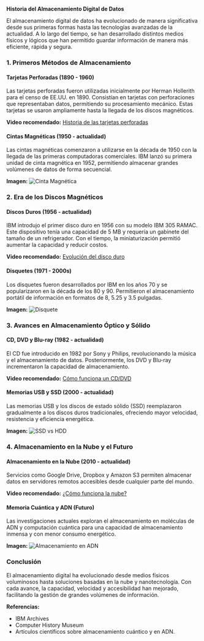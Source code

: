 **Historia del Almacenamiento Digital de Datos**

El almacenamiento digital de datos ha evolucionado de manera significativa desde sus primeras formas hasta las tecnologías avanzadas de la actualidad. A lo largo del tiempo, se han desarrollado distintos medios físicos y lógicos que han permitido guardar información de manera más eficiente, rápida y segura.

### **1. Primeros Métodos de Almacenamiento**

#### **Tarjetas Perforadas (1890 - 1960)**
Las tarjetas perforadas fueron utilizadas inicialmente por Herman Hollerith para el censo de EE.UU. en 1890. Consistían en tarjetas con perforaciones que representaban datos, permitiendo su procesamiento mecánico. Estas tarjetas se usaron ampliamente hasta la llegada de los discos magnéticos.

**Video recomendado:** [Historia de las tarjetas perforadas](https://youtu.be/IVg3-X8PkY4?si=mebt673l4-oR9aO0)

#### **Cintas Magnéticas (1950 - actualidad)**
Las cintas magnéticas comenzaron a utilizarse en la década de 1950 con la llegada de las primeras computadoras comerciales. IBM lanzó su primera unidad de cinta magnética en 1952, permitiendo almacenar grandes volúmenes de datos de forma secuencial.

**Imagen:** ![Cinta Magnética](https://www.example.com/cinta_magnetica.jpg)

### **2. Era de los Discos Magnéticos**

#### **Discos Duros (1956 - actualidad)**
IBM introdujo el primer disco duro en 1956 con su modelo IBM 305 RAMAC. Este dispositivo tenía una capacidad de 5 MB y requería un gabinete del tamaño de un refrigerador. Con el tiempo, la miniaturización permitió aumentar la capacidad y reducir costos.

**Video recomendado:** [Evolución del disco duro](https://www.youtube.com/watch?v=XXXXXXX)

#### **Disquetes (1971 - 2000s)**
Los disquetes fueron desarrollados por IBM en los años 70 y se popularizaron en la década de los 80 y 90. Permitieron el almacenamiento portátil de información en formatos de 8, 5.25 y 3.5 pulgadas.

**Imagen:** ![Disquete](https://www.example.com/disquete.jpg)

### **3. Avances en Almacenamiento Óptico y Sólido**

#### **CD, DVD y Blu-ray (1982 - actualidad)**
El CD fue introducido en 1982 por Sony y Philips, revolucionando la música y el almacenamiento de datos. Posteriormente, los DVD y Blu-ray incrementaron la capacidad de almacenamiento.

**Video recomendado:** [Cómo funciona un CD/DVD](https://www.youtube.com/watch?v=XXXXXXX)

#### **Memorias USB y SSD (2000 - actualidad)**
Las memorias USB y los discos de estado sólido (SSD) reemplazaron gradualmente a los discos duros tradicionales, ofreciendo mayor velocidad, resistencia y eficiencia energética.

**Imagen:** ![SSD vs HDD](https://www.example.com/ssd_vs_hdd.jpg)

### **4. Almacenamiento en la Nube y el Futuro**

#### **Almacenamiento en la Nube (2010 - actualidad)**
Servicios como Google Drive, Dropbox y Amazon S3 permiten almacenar datos en servidores remotos accesibles desde cualquier parte del mundo.

**Video recomendado:** [¿Cómo funciona la nube?](https://www.youtube.com/watch?v=XXXXXXX)

#### **Memoria Cuántica y ADN (Futuro)**
Las investigaciones actuales exploran el almacenamiento en moléculas de ADN y computación cuántica para una capacidad de almacenamiento inmensa y con menor consumo energético.

**Imagen:** ![Almacenamiento en ADN](https://www.example.com/almacenamiento_adn.jpg)

### **Conclusión**
El almacenamiento digital ha evolucionado desde medios físicos voluminosos hasta soluciones basadas en la nube y nanotecnología. Con cada avance, la capacidad, velocidad y accesibilidad han mejorado, facilitando la gestión de grandes volúmenes de información.

**Referencias:**
- IBM Archives
- Computer History Museum
- Artículos científicos sobre almacenamiento cuántico y en ADN.

